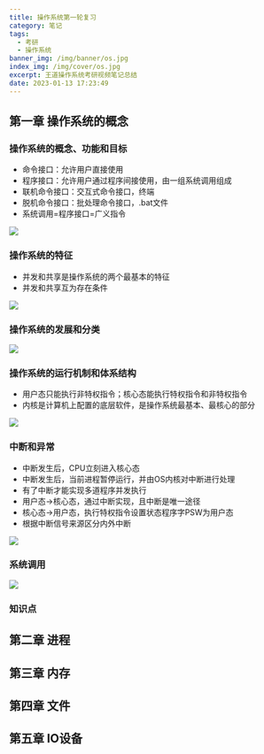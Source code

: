 ```yaml
---
title: 操作系统第一轮复习
category: 笔记
tags:
  - 考研
  - 操作系统
banner_img: /img/banner/os.jpg
index_img: /img/cover/os.jpg
excerpt: 王道操作系统考研视频笔记总结
date: 2023-01-13 17:23:49
---
```

## 第一章 操作系统的概念
### 操作系统的概念、功能和目标
- 命令接口：允许用户直接使用
- 程序接口：允许用户通过程序间接使用，由一组系统调用组成
- 联机命令接口：交互式命令接口，终端
- 脱机命令接口：批处理命令接口，.bat文件
- 系统调用=程序接口=广义指令

![](/img/content/os_preview/os_concept.jpg)

### 操作系统的特征
- 并发和共享是操作系统的两个最基本的特征
- 并发和共享互为存在条件

![](/img/content/os_preview/os_feature.jpg)

### 操作系统的发展和分类
![](/img/content/os_preview/os_category.jpg)

### 操作系统的运行机制和体系结构
- 用户态只能执行非特权指令；核心态能执行特权指令和非特权指令
- 内核是计算机上配置的底层软件，是操作系统最基本、最核心的部分

![](/img/content/os_preview/os_system.jpg)

### 中断和异常
- 中断发生后，CPU立刻进入核心态
- 中断发生后，当前进程暂停运行，并由OS内核对中断进行处理
- 有了中断才能实现多道程序并发执行
- 用户态->核心态，通过中断实现，且中断是唯一途径
- 核心态->用户态，执行特权指令设置状态程序字PSW为用户态
- 根据中断信号来源区分内外中断

![](/img/content/os_preview/interrupt.jpg)

### 系统调用
![](/img/content/os_preview/system_call.jpg)

### 知识点


## 第二章 进程
## 第三章 内存
## 第四章 文件
## 第五章 IO设备